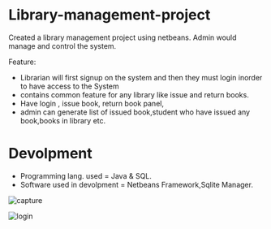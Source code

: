 # Library-management-project
Created a library management project using netbeans.
Admin would manage and control the system.

Feature:
* Librarian will first signup on the system and then they must login inorder to have access to the System
* contains common feature for any library like issue and return books.
* Have login , issue book, return book panel,
* admin can generate list of issued book,student who have issued any book,books in library etc.

 
# Devolpment
* Programming lang. used      = Java & SQL.
* Software used in devolpment = Netbeans Framework,Sqlite Manager.






![capture](https://user-images.githubusercontent.com/19771234/37687543-fa187414-2cc1-11e8-8990-0425304fc657.PNG)




![login](https://user-images.githubusercontent.com/19771234/37687618-465b2f56-2cc2-11e8-8629-673c278c0942.PNG)
